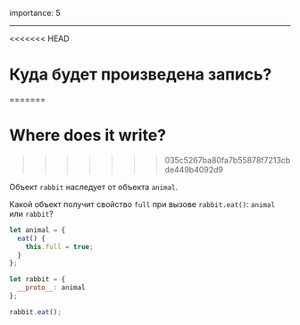 importance: 5

---

<<<<<<< HEAD
# Куда будет произведена запись?
=======
# Where does it write?
>>>>>>> 035c5267ba80fa7b55878f7213cbde449b4092d9

Объект `rabbit` наследует от объекта `animal`.

Какой объект получит свойство `full` при вызове `rabbit.eat()`: `animal` или `rabbit`? 

```js
let animal = {
  eat() {
    this.full = true;
  }
};

let rabbit = {
  __proto__: animal
};

rabbit.eat();
```
